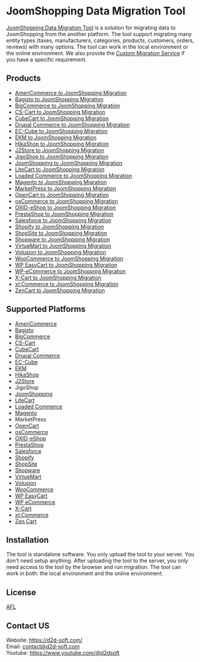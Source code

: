 # JoomShopping Data Migration Tool
[JoomShopping Data Migration Tool](https://d2d-soft.com/41-joomshopping-migration) is a solution for migrating data to JoomShopping from the another platform. The tool support migrating many entity types (taxes, manufacturers, categories, products, customers, orders, reviews) with many options. The tool can work in the local environment or the online environment. We also provide the [Custom Migration Service](https://d2d-soft.com/migration-services/296-data-migration-customization.html) if you have a specific requirement. 

## Products
- [AmeriCommerce to JoomShopping Migration](https://d2d-soft.com/joomshopping-migration/769-7246-americommerce-to-joomshopping-migration-tool.html#/72-entities-1000)
- [Bagisto to JoomShopping Migration](https://d2d-soft.com/joomshopping-migration/935-8954-bagisto-to-joomshopping-migration-tool.html#/72-entities-1000)
- [BigCommerce to JoomShopping Migration](https://d2d-soft.com/joomshopping-migration/611-2602-bigcommerce-to-joomshopping-migration-tool.html#/72-entities-1000)
- [CS-Cart to JoomShopping Migration](https://d2d-soft.com/joomshopping-migration/612-2607-cs-cart-to-joomshopping-migration-tool.html#/72-entities-1000)
- [CubeCart to JoomShopping Migration](https://d2d-soft.com/joomshopping-migration/613-2612-cubecart-to-joomshopping-migration-tool.html#/72-entities-1000)
- [Drupal Commerce to JoomShopping Migration](https://d2d-soft.com/joomshopping-migration/614-drupal-commerce-to-joomshopping-migration-service.html)
- [EC-Cube to JoomShopping Migration](https://d2d-soft.com/joomshopping-migration/996-9571-ec-cube-to-joomshopping-migration-tool.html#/72-entities-1000)
- [EKM to JoomShopping Migration](https://d2d-soft.com/joomshopping-migration/823-7798-ekm-to-joomshopping-migration-tool.html#/72-entities-1000)
- [HikaShop to JoomShopping Migration](https://d2d-soft.com/joomshopping-migration/615-2617-hikashop-to-joomshopping-migration-tool.html#/72-entities-1000)
- [J2Store to JoomShopping Migration](https://d2d-soft.com/joomshopping-migration/616-2622-j2store-to-joomshopping-migration-tool.html#/72-entities-1000)
- [JigoShop to JoomShopping Migration](https://d2d-soft.com/joomshopping-migration/617-2627-jigoshop-to-joomshopping-migration-tool.html#/72-entities-1000)
- [JoomShopping to JoomShopping Migration](https://d2d-soft.com/joomshopping-migration/618-2632-joomshopping-to-joomshopping-migration-tool.html#/72-entities-1000)
- [LiteCart to JoomShopping Migration](https://d2d-soft.com/joomshopping-migration/877-8360-litecart-to-joomshopping-migration-tool.html#/72-entities-1000)
- [Loaded Commerce to JoomShopping Migration](https://d2d-soft.com/joomshopping-migration/619-2637-loaded-to-joomshopping-migration-tool.html#/72-entities-1000)
- [Magento to JoomShopping Migration](https://d2d-soft.com/joomshopping-migration/620-2642-magento-to-joomshopping-migration-tool.html#/72-entities-1000)
- [MarketPress to JoomShopping Migration](https://d2d-soft.com/joomshopping-migration/621-2647-marketpress-to-joomshopping-migration-tool.html#/72-entities-1000)
- [OpenCart to JoomShopping Migration](https://d2d-soft.com/joomshopping-migration/622-2652-opencart-to-joomshopping-migration-tool.html#/72-entities-1000)
- [osCommerce to JoomShopping Migration](https://d2d-soft.com/joomshopping-migration/623-2657-oscommerce-to-joomshopping-migration-tool.html#/72-entities-1000)
- [OXID-eShop to JoomShopping Migration](https://d2d-soft.com/joomshopping-migration/624-2662-oxid-eshop-to-joomshopping-migration-tool.html#/72-entities-1000)
- [PrestaShop to JoomShopping Migration](https://d2d-soft.com/joomshopping-migration/625-2667-prestashop-to-joomshopping-migration-tool.html#/72-entities-1000)
- [Salesforce to JoomShopping Migration](https://d2d-soft.com/joomshopping-migration/717-6715-salesforce-to-joomshopping-migration-tool.html#/72-entities-1000)
- [Shopify to JoomShopping Migration](https://d2d-soft.com/joomshopping-migration/626-2672-shopify-to-joomshopping-migration-tool.html#/72-entities-1000)
- [ShopSite to JoomShopping Migration](https://d2d-soft.com/joomshopping-migration/850-8074-shopsite-to-joomshopping-migration-tool.html#/72-entities-1000)
- [Shopware to JoomShopping Migration](https://d2d-soft.com/joomshopping-migration/1058-10200-shopware-to-joomshopping-migration-tool.html#/72-entities-1000)
- [VirtueMart to JoomShopping Migration](https://d2d-soft.com/joomshopping-migration/627-2677-virtuemart-to-joomshopping-migration-tool.html#/72-entities-1000)
- [Volusion to JoomShopping Migration](https://d2d-soft.com/joomshopping-migration/640-5912-volusion-to-joomshopping-migration-tool.html#/72-entities-1000)
- [WooCommerce to JoomShopping Migration](https://d2d-soft.com/joomshopping-migration/628-2682-woocommerce-to-joomshopping-migration-tool.html#/72-entities-1000)
- [WP EasyCart to JoomShopping Migration](https://d2d-soft.com/joomshopping-migration/666-6187-wpeasycart-to-joomshopping-migration-tool.html#/72-entities-1000)
- [WP-eCommerce to JoomShopping Migration](https://d2d-soft.com/joomshopping-migration/629-2687-wp-ecommerce-to-joomshopping-migration-tool.html#/72-entities-1000)
- [X-Cart to JoomShopping Migration](https://d2d-soft.com/joomshopping-migration/630-2692-x-cart-to-joomshopping-migration-tool.html#/72-entities-1000)
- [xt:Commerce to JoomShopping Migration](https://d2d-soft.com/joomshopping-migration/631-2697-xtcommerce-to-joomshopping-migration-tool.html#/72-entities-1000)
- [ZenCart to JoomShopping Migration](https://d2d-soft.com/joomshopping-migration/632-2702-zencart-to-joomshopping-migration-tool.html#/72-entities-1000)

## Supported Platforms
- [AmeriCommerce](https://www.americommerce.com/)
- [Bagisto](https://bagisto.com/)
- [BigCommerce](https://www.bigcommerce.com/)
- [CS-Cart](https://www.cs-cart.com/)
- [CubeCart](https://www.cubecart.com/)
- [Drupal Commerce](https://drupalcommerce.org/)
- [EC-Cube](https://www.ec-cube.net/)
- [EKM](https://www.ekm.com/)
- [HikaShop](https://www.hikashop.com/)
- [J2Store](https://www.j2store.org/)
- JigoShop
- [JoomShopping](https://extensions.joomla.org/extension/joomshopping/)
- [LiteCart](https://www.litecart.net/)
- [Loaded Commerce](https://loadedcommerce.com/)
- [Magento](https://magento.com/)
- MarketPress
- [OpenCart](https://www.opencart.com/)
- [osCommerce](https://www.oscommerce.com/)
- [OXID-eShop](https://www.oxid-esales.com)
- [PrestaShop](https://www.prestashop.com)
- [Salesforce](https://www.salesforce.com/)
- [Shopify](https://www.shopify.com/)
- [ShopSite](https://www.shopsite.com/)
- [Shopware](https://www.shopware.com/)
- [VirtueMart](https://virtuemart.net/)
- [Volusion](https://volusion.com/)
- [WooCommerce](https://woocommerce.com/)
- [WP EasyCart](https://www.wpeasycart.com/)
- [WP eCommerce](https://wpecommerce.org/)
- [X-Cart](https://www.x-cart.com/)
- [xt:Commerce](https://www.xt-commerce.com/)
- [Zen Cart](https://www.zen-cart.com/)

## Installation
The tool is standalone software. You only upload the tool to your server. You don't need setup anything. After uploading the tool to the server, you only need access to the tool by the browser and run migration. The tool can work in both: the local environment and the online environment.

## License

[AFL](https://d2d-soft.com/license/AFL.txt)

## Contact US
Website: https://d2d-soft.com/ \
Email: contact@d2d-soft.com \
Youtube: https://www.youtube.com/@d2dsoft 